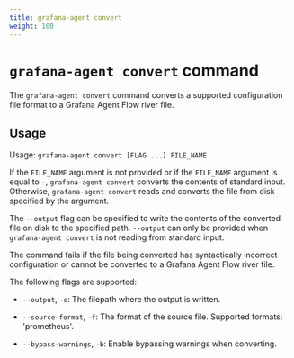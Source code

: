 ```yaml
---
title: grafana-agent convert
weight: 100
---
```


# `grafana-agent convert` command

The `grafana-agent convert` command converts a supported configuration file format
to a Grafana Agent Flow river file.

## Usage

Usage: `grafana-agent convert [FLAG ...] FILE_NAME`

If the `FILE_NAME` argument is not provided or if the `FILE_NAME` argument is
equal to `-`, `grafana-agent convert` converts the contents of standard input. Otherwise,
`grafana-agent convert` reads and converts the file from disk specified by the argument.

The `--output` flag can be specified to write the contents of the converted
file on disk to the specified path. `--output` can only be provided when
`grafana-agent convert` is not reading from standard input.

The command fails if the file being converted has syntactically incorrect
configuration or cannot be converted to a Grafana Agent Flow river file.

The following flags are supported:

* `--output`, `-o`: The filepath where the output is written.

* `--source-format`, `-f`: The format of the source file. Supported formats: 'prometheus'.

* `--bypass-warnings`, `-b`: Enable bypassing warnings when converting.